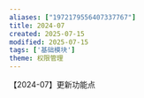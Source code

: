 ```yaml
---
aliases: ["1972179556407337767"]
title: 2024-07
created: 2025-07-15
modified: 2025-07-15
tags: ['基础模块']
theme: 权限管理
---
```


【2024-07】更新功能点